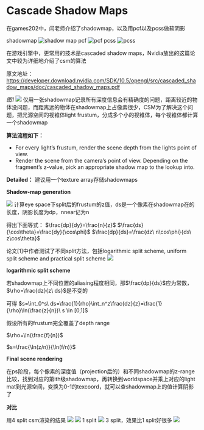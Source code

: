 # Cascade Shadow Maps
在games202中，闫老师介绍了shadowmap，以及用pcf以及pcss做软阴影

shadowmap
![shadow map](figs/SM_xxx.png)
pcf
![pcf](figs/PCF_xxx.png)
pcss
![pcss](figs/PCSS_xxx.png)

在游戏引擎中，更常用的技术是cascaded shadow maps，Nvidia放出的这篇论文中较为详细地介绍了csm的算法

原文地址：https://developer.download.nvidia.com/SDK/10.5/opengl/src/cascaded_shadow_maps/doc/cascaded_shadow_maps.pdf

*图1*
![](figs/p3-11.png)
仅用一张shadowmap记录所有深度信息会有精确度的问题，距离较近的物体没问题，而距离远的物体在shadowmap上占像素很少，CSM为了解决这个问题，把光源空间的视锥体light frustum，分成多个小的视锥体，每个视锥体都计算一个shadowmap

**算法流程如下：**

- For every light’s frustum, render the scene depth from the lights point of view. 
- Render the scene from the camera’s point of view. Depending on the 
fragment’s z-value, pick an appropriate shadow map to the lookup into. 

**Detailed：** 
建议用一个texture array存储shadowmaps

**Shadow-map generation**


![](figs/p3-90.png)
计算eye space下split后的frustum的z值，ds是一个像素在shadowmap在的长度，阴影长度为dp，nnear记为n


得出下面等式：
$\frac{dp}{dy}=\frac{n}{z}$
$\frac{ds}{\cos\theta}=\frac{dy}{\cos\phi}$
$\frac{dp}{ds}=\frac{dz\ n\cos\phi}{ds\ z\cos\theta}$

论文[1]中作者测试了不同split方法，包括logarithmic split scheme, uniform split scheme and practical split scheme
![](figs/split.png)

**logarithmic split scheme**

若shadowmap上不同位置的aliasing程度相同，那$\frac{dp}{ds}$应为常数，$\rho=\frac{dz}{z\ ds}$是不变的

可得
$s=\int_0^s\ ds=\frac{1}{rho}\int_n^z\frac{dz}{z}=\frac{1}{\rho}\ln(\frac{z}{n})\ s \in [0,1]$

假设所有的frustum完全覆盖了depth range

$\rho=\ln(\frac{f}{n})$

$s=\frac{\ln(z/n)}{\ln(f/n)}$

**Final scene rendering**

在ps阶段，每个像素的深度值（projection后的）和不同shadowmap的z-range比较，找到对应的第ith级shadowmap，再转换到worldspace并乘上对应的light mat到光源空间，变换为0-1的texcoord，就可以查shadowmap上的值计算阴影了

**对比**

用4 split csm渲染的结果
![](figs/p11-40.png)
![](figs/p11-41.png)
1 split
![](figs/p12-45.png)
3 split，效果比1 split好很多
![](figs/p12-46.png)
